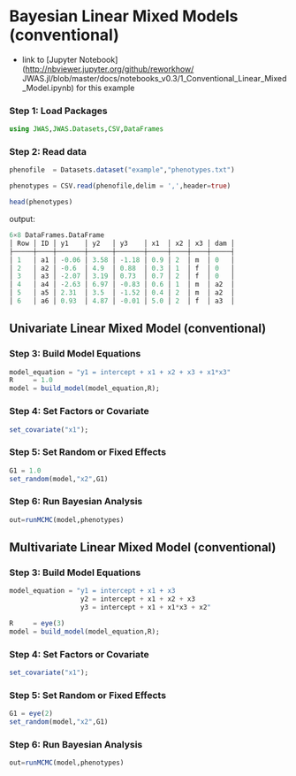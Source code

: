 # Bayesian Linear Mixed Models (conventional)

* link to [Jupyter Notebook](http://nbviewer.jupyter.org/github/reworkhow/
JWAS.jl/blob/master/docs/notebooks_v0.3/1_Conventional_Linear_Mixed_Model.ipynb)
for this example

### Step 1: Load Packages

```julia
using JWAS,JWAS.Datasets,CSV,DataFrames
```

### Step 2: Read data

```julia
phenofile  = Datasets.dataset("example","phenotypes.txt")

phenotypes = CSV.read(phenofile,delim = ',',header=true)

head(phenotypes)
```

output:
```julia
6×8 DataFrames.DataFrame
│ Row │ ID │ y1    │ y2   │ y3    │ x1  │ x2 │ x3 │ dam │
├─────┼────┼───────┼──────┼───────┼─────┼────┼────┼─────┤
│ 1   │ a1 │ -0.06 │ 3.58 │ -1.18 │ 0.9 │ 2  │ m  │ 0   │
│ 2   │ a2 │ -0.6  │ 4.9  │ 0.88  │ 0.3 │ 1  │ f  │ 0   │
│ 3   │ a3 │ -2.07 │ 3.19 │ 0.73  │ 0.7 │ 2  │ f  │ 0   │
│ 4   │ a4 │ -2.63 │ 6.97 │ -0.83 │ 0.6 │ 1  │ m  │ a2  │
│ 5   │ a5 │ 2.31  │ 3.5  │ -1.52 │ 0.4 │ 2  │ m  │ a2  │
│ 6   │ a6 │ 0.93  │ 4.87 │ -0.01 │ 5.0 │ 2  │ f  │ a3  │
```

## Univariate Linear Mixed Model (conventional)

### Step 3: Build Model Equations

```julia
model_equation = "y1 = intercept + x1 + x2 + x3 + x1*x3"
R     = 1.0
model = build_model(model_equation,R);
```

### Step 4: Set Factors or Covariate
```julia
set_covariate("x1");
```

### Step 5: Set Random or Fixed Effects
```julia
G1 = 1.0
set_random(model,"x2",G1)
```

### Step 6: Run Bayesian Analysis
```julia
out=runMCMC(model,phenotypes)
```


## Multivariate Linear Mixed Model (conventional)

### Step 3: Build Model Equations

```julia
model_equation = "y1 = intercept + x1 + x3
                  y2 = intercept + x1 + x2 + x3  
                  y3 = intercept + x1 + x1*x3 + x2"

R     = eye(3)
model = build_model(model_equation,R);
```

### Step 4: Set Factors or Covariate
```julia
set_covariate("x1");
```

### Step 5: Set Random or Fixed Effects
```julia
G1 = eye(2)
set_random(model,"x2",G1)
```

### Step 6: Run Bayesian Analysis
```julia
out=runMCMC(model,phenotypes)
```
